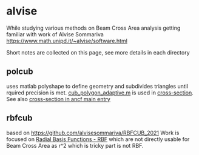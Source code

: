 # alvise
While studying various methods on Beam Cross Area analysis getting familiar with work of Alvise Sommariva
https://www.math.unipd.it/~alvise/software.html

Short notes are collected on this page, see more details in each directory

## polcub
uses matlab polyshape to define geometry and subdivides triangles until rquired precision is met.
[cub_polygon_adaptive.m](polcub/cub_polygon_adaptive.m) is used in [cross-section](https://github.com/simo-11/ancf-rhs/tree/master/cross-section). 
See also [cross-section in ancf main entry](https://github.com/simo-11/ancf-rhs)

## rbfcub
based on https://github.com/alvisesommariva/RBFCUB_2021
Work is focused on [Radial Basis Functions - RBF](https://en.wikipedia.org/wiki/Radial_basis_function) which are not directly usable for Beam Cross Area as
r^2 which is tricky part is not RBF.
